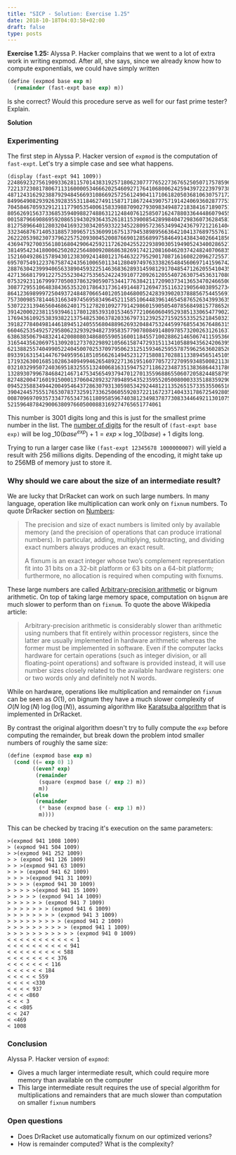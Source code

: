 ```yaml
---
title: "SICP - Solution: Exercise 1.25"
date: 2018-10-18T04:03:58+02:00
draft: false
type: posts
---
```


**Exercise 1.25:** Alyssa P. Hacker complains that we went to a lot of extra work in writing expmod. After all, she says, since we already know how to compute exponentials, we could have simply written

```scheme
(define (expmod base exp m)
  (remainder (fast-expt base exp) m))
```

Is she correct? Would this procedure serve as well for our fast prime tester? Explain.

**Solution**

### Experimenting

The first step in Alyssa P. Hacker version of `expmod` is the computation of `fast-expt`. Let's try a simple case and see what happens.

```
(display (fast-expt 941 1009))
2248692327561909336281157014383192571806230777765227367652505071757859618500065999
7221372308178067113160000534666202546092717641068006242594397222397973882647460436
4871243162923887929484566931086692572561249041171061820503681063075717227004271555
8499649082939263928355311846274911587171867244390757191424069360287775327594530047
7045846705932912111779053540061583398870902793098349487218384167189075171866330453
8056269156373368535940988274886312124840761258507162478803364448607945599160114122
0015879669086959208651943029364352618115390085428998404729836073628458159845116560
8127589664012803204169323034205933223452280957236534994243679721216140485619640062
3323468767140531885730965715360991675137945389895663642104137689755761799983124982
2622205398230737962257520930045200876690128568997584649143843402664185679080216824
4369479270035618016804290642592117262042552229389030519490524340028652706643677403
3814954234180006250202256480092086863826917421208160462037424824070683581719029050
1521604928615789430123830924148012176463227952901708716160822096272557769634462706
6957075491223767587424356100650113412804974976333826548456069714159674249160913890
2887630423999406563389045932251463683628931459812917048547126205541043546297891178
4271366817991227525523042753565242243910772092612055407263075453631708005649514860
0753292311679997705003786329059075344177638421172090373413653470246650008007827312
3087729551064838436535320178643173614914487126947351163219056403895273435927420484
8641236989997250493724848706654012051046800524283939020378885675445569125160712144
7573009857814463166349745695834964521158510644839614654587652634399363586260054252
5307223139465604686240175127820109277914298601590505407856849815778652632772862867
3914200022381159394611780128539310153465772106606049529385133065477902206999736347
1769436109253839382213754825306378203367973123925271592553352521845032391182443845
3918277840498144618945124055568048896269320484753244599768554367648631565088117185
6604625354925729580623293929482739583577907808491480978573200263126163732583084138
6386385067948324142008080348680559051600118455710028862146506741159536646046512166
3165443562069751309201273702298921056615874729315113410588943562420639537216492516
6213882557404990522404500702537097950623125159346259557875962563602852604575772939
8933916315414476794959561851056626149452312715808170288113389456514510539104171266
1719326300168510286340949946265489227136195160770572727095934850082113875131836864
0321032995072403695183255513240068163159475271186223487351383686443178612992226682
1328930799678468421467147534565493794701270135596886550607205824485879563251201847
8274820047160191500013706042892327894895435235955205008000333518835929001918329288
0945235883494420049546437286307931305985342924481211352651573353550651628664914271
3904244575551765307837325917336250605592037221167237140433178672549280512171288511
0087096970935733477653473611809585967403812349837877308334464921130107561749546564
5215964878429006380976605000883169274765651774061
```

This number is 3001 digits long and this is just for the smallest prime number in the list. The [number of digits](http://mathforum.org/library/drmath/view/62942.html) for the result of `(fast-expt base exp)` will be $\log\_{10}\left(base^{exp}\right)+1=exp\times\log\_{10}\left(base\right)+1$ digits long.

Trying to run a larger case like `(fast-expt 12345678 1000000007)` will yield a result with 256 millions digits. Depending of the encoding, it might take up to 256MB of memory just to store it.

### Why should we care about the size of an intermediate result?

We are lucky that DrRacket can work on such large numbers. In many language, operation like multiplication can work only on `fixnum` numbers. To quote DrRacker section on [Numbers](https://docs.racket-lang.org/reference/numbers.html):

> The precision and size of exact numbers is limited only by available memory (and the
> precision of operations that can produce irrational numbers). In particular, adding,
> multiplying, subtracting, and dividing exact numbers always produces an exact result.
>
> A fixnum is an exact integer whose two’s complement representation fit into 31 bits
> on a 32-bit platform or 63 bits on a 64-bit platform; furthermore, no allocation is
> required when computing with fixnums.

These large numbers are called
[Arbitrary-precision arithmetic](https://en.wikipedia.org/wiki/Arbitrary-precision_arithmetic) or bignum arithmetic. On top of taking large memory space, computation on `bignum` are much slower to perform than on `fixnum`. To quote the above Wikipedia article:

> Arbitrary-precision arithmetic is considerably slower than arithmetic using numbers
> that fit entirely within processor registers, since the latter are usually implemented
> in hardware arithmetic whereas the former must be implemented in software. Even if the
> computer lacks hardware for certain operations (such as integer division, or all
> floating-point operations) and software is provided instead, it will use number sizes
> closely related to the available hardware registers: one or two words only and definitely
> not N words.

While on hardware, operations like multiplication and remainder on `fixnum` can be seen as $O(1)$, on bignum they have a much slower complexity of $O(N\;\log\left(N\right)\;\log\left(\log\left(N\right)\right)$, assuming algorithm like [Karatsuba algorithm](https://en.wikipedia.org/wiki/Karatsuba_algorithm) that is implemented in DrRacket.

By contrast the original algorithm doesn't try to fully compute the `exp` before computing the remainder, but break down the problem intod smaller numbers of roughly the same size:

```scheme
(define (expmod base exp m)
  (cond ((= exp 0) 1)
        ((even? exp)
         (remainder
          (square (expmod base (/ exp 2) m))
          m))
        (else
         (remainder
          (* base (expmod base (- exp 1) m))
          m))))
```

This can be checked by tracing it's execution on the same parameters:

```
>(expmod 941 1008 1009)
> (expmod 941 504 1009)
> >(expmod 941 252 1009)
> > (expmod 941 126 1009)
> > >(expmod 941 63 1009)
> > > (expmod 941 62 1009)
> > > >(expmod 941 31 1009)
> > > > (expmod 941 30 1009)
> > > > >(expmod 941 15 1009)
> > > > > (expmod 941 14 1009)
> > > > > > (expmod 941 7 1009)
> > > > > > > (expmod 941 6 1009)
> > > > > > > > (expmod 941 3 1009)
> > > > > > > > > (expmod 941 2 1009)
> > > > > > > > > > (expmod 941 1 1009)
> > > > > > > > > > > (expmod 941 0 1009)
< < < < < < < < < < < 1
< < < < < < < < < < 941
< < < < < < < < < 588
< < < < < < < < 376
< < < < < < < 116
< < < < < < 184
< < < < < 559
< < < < <330
< < < < 937
< < < <860
< < < 3
< < <805
< < 247
< <469
< 1008
```

### Conclusion

Alyssa P. Hacker version of `expmod`:

- Gives a much larger intermediate result, which could require more memory than available on the computer
- This large intermediate result requires the use of special algorithm for multiplications and remainders that are much slower than computation on smaller `fixnum` numbers

### Open questions

- Does DrRacket use automatically fixnum on our optimized verions?
- How is remainder computed? What is the complexity?
